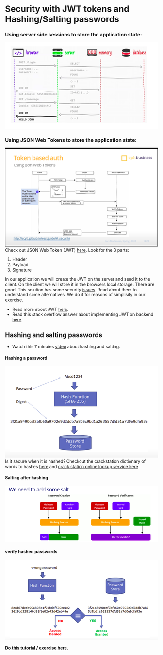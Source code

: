 # Security with JWT tokens and Hashing/Salting passwords
### Using server side sessions to store the application state:  
![](img/session_cookie.png)

### Using JSON Web Tokens to store the application state:  

![](img/json_web_token.png)  
Check out JSON Web Token (JWT) [here](https://jwt.io/#debugger-io?token=eyJhbGciOiJIUzI1NiIsInR5cCI6IkpXVCJ9.eyJzdWIiOiIxMjM0NTY3ODkwIiwibmFtZSI6IkpvaG4gRG9lIiwiaWF0IjoxNTE2MjM5MDIyfQ.SflKxwRJSMeKKF2QT4fwpMeJf36POk6yJV_adQssw5c). Look for the 3 parts:  
1. Header
2. Payload
3. Signature

In our application we will create the JWT on the server and send it to the client. On the client we will store it in the browsers local storage. There are good. This solution has some security [issues](https://auth0.com/docs/security/store-tokens). Read about them to understand some alternatives. We do it for reasons of simplisity in our exercise.
- Read more about JWT [here](https://jwt.io/introduction/).
- Read this stack overflow answer about implementing JWT on backend [here](https://stackoverflow.com/questions/26777083/best-practice-for-rest-token-based-authentication-with-jax-rs-and-jersey).

## Hashing and salting passwords
- Watch this 7 minutes [video](https://www.youtube.com/watch?v=O6cmuiTBZVs) about hashing and salting.

#### Hashing a password
![](img/hashing.png)  
Is it secure when it is hashed?
Checkout the crackstation dictionary of words to hashes [here](https://crackstation.net/crackstation-wordlist-password-cracking-dictionary.htm) and [crack station online lookup service here](https://crackstation.net/)  

#### Salting after hashing
![](img/salting.png)

#### verify hashed passwords
![](img/compare_passwords.png)

[**Do this tutorial / exercise here.**](../../exercises/daily/REACT_W2D2_Security.md)
